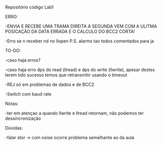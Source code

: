 Repositório código Lab1

ERRO:

 -ENVIA E RECEBE UMA TRAMA DIREITA A SEGUNDA VEM COM A ULITMA POSICAÇÃO DA DATA ERRADA E O CALCULO DO BCC2 CORTA!
 
 -Erro se n receber nd no llopen P.S. alarms tao todos comentados para ja

TO-DO:
 
  -caso haja erros?
  
  -caso haja erro dps do read (llread) e dps do write (llwrite), apesar destes terem tido sucesso temos que retransmitir usando o timeout
  
  -REJ só em problemas de dados e de BCC2
  
  -Switch com baud rate

Notas:
  
  -ter em atençao a quando llwrite e llread retornam, não podemos ter dessincronização
  
Dúvidas:
  
  -falar stor -> com noise ocorre problema semelhante ao da aula
  
